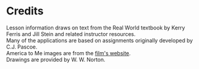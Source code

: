 # Credits

Lesson information draws on text from the Real World textbook by Kerry Ferris and Jill Stein and related instructor resources.  
Many of the applications are based on assignments originally developed by C.J. Pascoe.  
America to Me images are from the [film's website](https://www.americatomerealtalk.com).  
Drawings are provided by W. W. Norton.  

